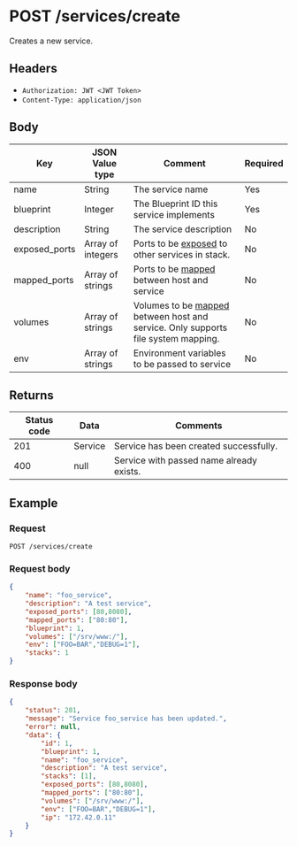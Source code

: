 # POST /services/create
Creates a new service.

## Headers
* `Authorization: JWT <JWT Token>`
* `Content-Type: application/json`

## Body
Key | JSON Value type | Comment | Required
---|---|---|---
name|String|The service name|Yes
blueprint|Integer|The Blueprint ID this service implements|Yes
description|String|The service description|No
exposed_ports|Array of integers|Ports to be [exposed](https://docs.docker.com/compose/compose-file/#expose) to other services in stack.|No
mapped_ports|Array of strings|Ports to be [mapped](https://docs.docker.com/compose/compose-file/#ports) between host and service|No
volumes|Array of strings|Volumes to be [mapped](https://docs.docker.com/compose/compose-file/#short-syntax-3) between host and service. Only supports file system mapping.|No
env|Array of strings|Environment variables to be passed to service|No


## Returns
Status code | Data | Comments 
---|---|---
201|Service|Service has been created successfully.
400|null|Service with passed name already exists.

## Example
### Request
`POST /services/create`
### Request body
```json
{
    "name": "foo_service",
    "description": "A test service",
    "exposed_ports": [80,8080],
    "mapped_ports": ["80:80"],
    "blueprint": 1,
    "volumes": ["/srv/www:/"],
    "env": ["FOO=BAR","DEBUG=1"],
    "stacks": 1
}
```
### Response body
```json
{
    "status": 201,
    "message": "Service foo_service has been updated.",
    "error": null,
    "data": {
        "id": 1,
        "blueprint": 1,
        "name": "foo_service",
        "description": "A test service",
        "stacks": [1],
        "exposed_ports": [80,8080],
        "mapped_ports": ["80:80"],
        "volumes": ["/srv/www:/"],
        "env": ["FOO=BAR","DEBUG=1"],
        "ip": "172.42.0.11"
    }
}
```